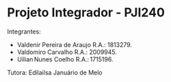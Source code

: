 # Projeto Integrador - PJI240

Integrantes:

- Valdenir Pereira de Araujo R.A.: 1813279.
- Valdomiro Carvalho R.A.: 2009945.
- Uilian Nunes Coelho R.A.: 1715196.

Tutora: Edilailsa Januário de Melo
